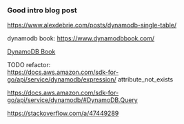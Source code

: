 
### Good intro blog post 
https://www.alexdebrie.com/posts/dynamodb-single-table/

dynamodb book: https://www.dynamodbbook.com/

[DynamoDB Book](https://github.com/wax13003/Go-Notes/blob/main/DynamoDB%20Book.pdf)

TODO refactor:   
https://docs.aws.amazon.com/sdk-for-go/api/service/dynamodb/expression/ attribute_not_exists

https://docs.aws.amazon.com/sdk-for-go/api/service/dynamodb/#DynamoDB.Query

https://stackoverflow.com/a/47449289

